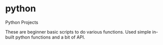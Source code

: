 # python
Python Projects

These are beginner basic scripts to do various functions. Used simple in-built python functions and a bit of API.
